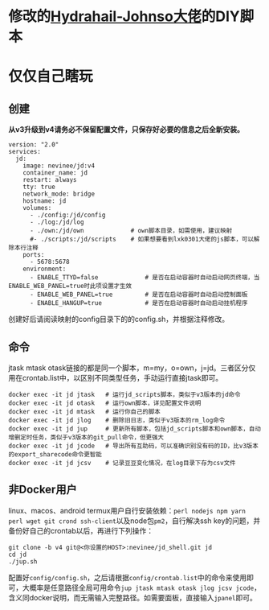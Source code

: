 # 修改的[Hydrahail-Johnso大佬](https://github.com/Hydrahail-Johnson/diy_scripts)的DIY脚本
# 仅仅自己瞎玩
## 创建
**从v3升级到v4请务必不保留配置文件，只保存好必要的信息之后全新安装。**
```
version: "2.0"
services:
  jd:
    image: nevinee/jd:v4
    container_name: jd
    restart: always
    tty: true
    network_mode: bridge
    hostname: jd
    volumes:
      - ./config:/jd/config
      - ./log:/jd/log
      - ./own:/jd/own             # own脚本目录，如需使用，建议映射
      #- ./scripts:/jd/scripts    # 如果想要看到lxk0301大佬的js脚本，可以解除本行注释
    ports:
      - 5678:5678
    environment: 
      - ENABLE_TTYD=false             # 是否在启动容器时自动启动网页终端，当ENABLE_WEB_PANEL=true时此项设置才生效
      - ENABLE_WEB_PANEL=true         # 是否在启动容器时自动启动控制面板
      - ENABLE_HANGUP=true            # 是否在启动容器时自动启动挂机程序
```
创建好后请阅读映射的config目录下的的config.sh，并根据注释修改。
## 命令
jtask mtask otask链接的都是同一个脚本，m=my，o=own，j=jd。三者区分仅用在crontab.list中，以区别不同类型任务，手动运行直接jtask即可。
```
docker exec -it jd jtask   # 运行jd_scripts脚本，类似于v3版本的jd命令
docker exec -it jd otask   # 运行own脚本，详见配置文件说明
docker exec -it jd mtask   # 运行你自己的脚本
docker exec -it jd jlog    # 删除旧日志，类似于v3版本的rm_log命令
docker exec -it jd jup     # 更新所有脚本，包括jd_scripts脚本和own脚本，自动增删定时任务，类似于v3版本的git_pull命令，但更强大
docker exec -it jd jcode   # 导出所有互助码，可以准确识别没有码的ID，比v3版本的export_sharecode命令更智能
docker exec -it jd jcsv    # 记录豆豆变化情况，在log目录下存为csv文件
```

## 非Docker用户
linux、macos、android termux用户自行安装依赖：`perl nodejs npm yarn perl wget git crond ssh-client`以及node包`pm2`，自行解决ssh key的问题，并备份好自己的crontab以后，再进行下列操作：
```
git clone -b v4 git@<你设置的HOST>:nevinee/jd_shell.git jd
cd jd
./jup.sh
```
配置好`config/config.sh`，之后请根据`config/crontab.list`中的命令来使用即可，大概率是任意路径全局可用命令`jup jtask mtask otask jlog jcsv jcode`，含义同docker说明，而无需输入完整路径。如需要面板，直接输入`jpanel`即可。

